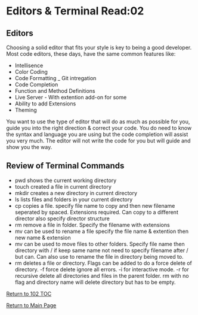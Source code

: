 # Editors & Terminal Read:02

## Editors

Choosing a solid editor that fits your style is key to being a good developer. Most code editors, these days, have the same common features like:

- Intellisence
- Color Coding
- Code Formatting
_ Git intregation
- Code Completion
- Function and Method Definitions
- Live Server - With extention add-on for some
- Ability to add Extensions
- Theming

You want to use the type of editor that will do as much as possible for you, guide you into the right direction & correct your code. You do need to know the syntax and language you are using but the code completion will assist you very much. The editor will not write the code for you but will guide and show you the way.

## Review of Terminal Commands

- pwd shows the current working directory
- touch created a file in current directory
- mkdir creates a new directory in current directory
- ls lists files and folders in your current directory
- cp copies a file. specify file name to copy and then new filename seperated by spaced. Extensions required. Can copy to a different director also specify director structure
- rm remove a file in folder. Specify the filename with extensions
- mv can be used to rename a file specify the file name & extention then new name & extension
- mv can be used to move files to other folders. Specify file name then directory with / if keep same name not need to specify filename after / but can. Can also use to rename the file in directory being moved to.
- rm deletes a file or directory. Flags can be added to do a force delete of directory. -f force delete ignore all errors. -i for interactive mode. -r for recursive delete all directories and files in the parent folder. rm with no flag and directory name will delete directory but has to be empty.

[Return to 102 TOC](102toc.md)

[Return to Main Page](../README.md)